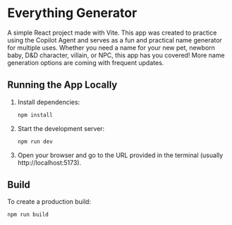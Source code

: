 # Everything Generator

A simple React project made with Vite. This app was created to practice using the Copilot Agent and serves as a fun and practical name generator for multiple uses. Whether you need a name for your new pet, newborn baby, D&D character, villain, or NPC, this app has you covered! More name generation options are coming with frequent updates.

## Running the App Locally

1. Install dependencies:
   ```bash
   npm install
   ```
2. Start the development server:
   ```bash
   npm run dev
   ```
3. Open your browser and go to the URL provided in the terminal (usually http://localhost:5173).

## Build

To create a production build:
```bash
npm run build
```
